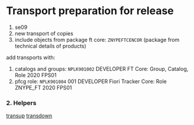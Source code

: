 # Transport preparation for release

1. se09
2. new transport of copies
3. include objects from package ft core: `ZNYPEFTCENCOR` (package from technical details of products)

add transports with:
1. catalogs and groups:     `NPLK901002`        DEVELOPER    FT Core: Group, Catalog, Role 2020 FPS01
2. pfcg role:               `NPLK901004` 001   DEVELOPER    Fiori Tracker Core: Role ZNYPE_FT 2020 FPS01


### 2. Helpers

[transup](/rel/transup.abap.txt)
[transdown](/rel/transdown.abap.txt)